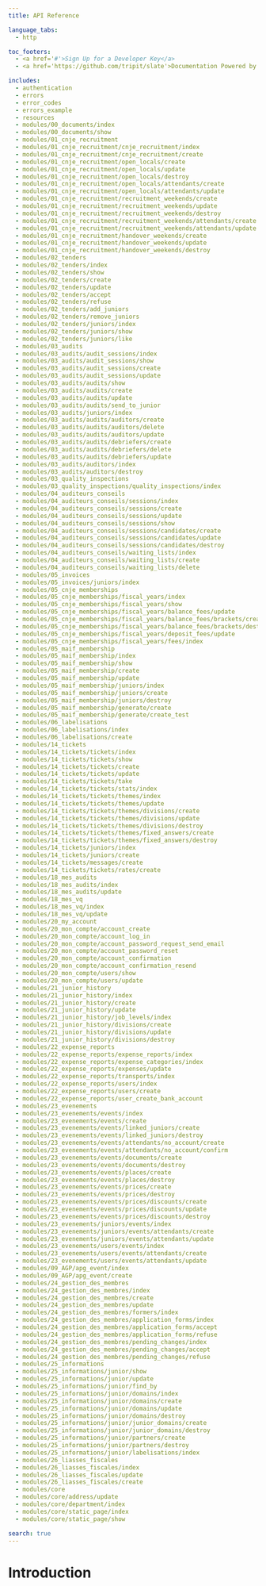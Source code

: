 ```yaml
---
title: API Reference

language_tabs:
  - http

toc_footers:
  - <a href='#'>Sign Up for a Developer Key</a>
  - <a href='https://github.com/tripit/slate'>Documentation Powered by Slate</a>

includes:
  - authentication
  - errors
  - error_codes
  - errors_example
  - resources
  - modules/00_documents/index
  - modules/00_documents/show
  - modules/01_cnje_recruitment
  - modules/01_cnje_recruitment/cnje_recruitment/index
  - modules/01_cnje_recruitment/cnje_recruitment/create
  - modules/01_cnje_recruitment/open_locals/create
  - modules/01_cnje_recruitment/open_locals/update
  - modules/01_cnje_recruitment/open_locals/destroy
  - modules/01_cnje_recruitment/open_locals/attendants/create
  - modules/01_cnje_recruitment/open_locals/attendants/update
  - modules/01_cnje_recruitment/recruitment_weekends/create
  - modules/01_cnje_recruitment/recruitment_weekends/update
  - modules/01_cnje_recruitment/recruitment_weekends/destroy
  - modules/01_cnje_recruitment/recruitment_weekends/attendants/create
  - modules/01_cnje_recruitment/recruitment_weekends/attendants/update
  - modules/01_cnje_recruitment/handover_weekends/create
  - modules/01_cnje_recruitment/handover_weekends/update
  - modules/01_cnje_recruitment/handover_weekends/destroy
  - modules/02_tenders
  - modules/02_tenders/index
  - modules/02_tenders/show
  - modules/02_tenders/create
  - modules/02_tenders/update
  - modules/02_tenders/accept
  - modules/02_tenders/refuse
  - modules/02_tenders/add_juniors
  - modules/02_tenders/remove_juniors
  - modules/02_tenders/juniors/index
  - modules/02_tenders/juniors/show
  - modules/02_tenders/juniors/like
  - modules/03_audits
  - modules/03_audits/audit_sessions/index
  - modules/03_audits/audit_sessions/show
  - modules/03_audits/audit_sessions/create
  - modules/03_audits/audit_sessions/update
  - modules/03_audits/audits/show
  - modules/03_audits/audits/create
  - modules/03_audits/audits/update
  - modules/03_audits/audits/send_to_junior
  - modules/03_audits/juniors/index
  - modules/03_audits/audits/auditors/create
  - modules/03_audits/audits/auditors/delete
  - modules/03_audits/audits/auditors/update
  - modules/03_audits/audits/debriefers/create
  - modules/03_audits/audits/debriefers/delete
  - modules/03_audits/audits/debriefers/update
  - modules/03_audits/auditors/index
  - modules/03_audits/auditors/destroy
  - modules/03_quality_inspections
  - modules/03_quality_inspections/quality_inspections/index
  - modules/04_auditeurs_conseils
  - modules/04_auditeurs_conseils/sessions/index
  - modules/04_auditeurs_conseils/sessions/create
  - modules/04_auditeurs_conseils/sessions/update
  - modules/04_auditeurs_conseils/sessions/show
  - modules/04_auditeurs_conseils/sessions/candidates/create
  - modules/04_auditeurs_conseils/sessions/candidates/update
  - modules/04_auditeurs_conseils/sessions/candidates/destroy
  - modules/04_auditeurs_conseils/waiting_lists/index
  - modules/04_auditeurs_conseils/waiting_lists/create
  - modules/04_auditeurs_conseils/waiting_lists/delete
  - modules/05_invoices
  - modules/05_invoices/juniors/index  
  - modules/05_cnje_memberships
  - modules/05_cnje_memberships/fiscal_years/index
  - modules/05_cnje_memberships/fiscal_years/show
  - modules/05_cnje_memberships/fiscal_years/balance_fees/update
  - modules/05_cnje_memberships/fiscal_years/balance_fees/brackets/create
  - modules/05_cnje_memberships/fiscal_years/balance_fees/brackets/destroy
  - modules/05_cnje_memberships/fiscal_years/deposit_fees/update
  - modules/05_cnje_memberships/fiscal_years/fees/index
  - modules/05_maif_membership
  - modules/05_maif_membership/index
  - modules/05_maif_membership/show
  - modules/05_maif_membership/create
  - modules/05_maif_membership/update
  - modules/05_maif_membership/juniors/index
  - modules/05_maif_membership/juniors/create
  - modules/05_maif_membership/juniors/destroy
  - modules/05_maif_membership/generate/create
  - modules/05_maif_membership/generate/create_test
  - modules/06_labelisations
  - modules/06_labelisations/index
  - modules/06_labelisations/create
  - modules/14_tickets
  - modules/14_tickets/tickets/index
  - modules/14_tickets/tickets/show
  - modules/14_tickets/tickets/create
  - modules/14_tickets/tickets/update
  - modules/14_tickets/tickets/take
  - modules/14_tickets/tickets/stats/index
  - modules/14_tickets/tickets/themes/index
  - modules/14_tickets/tickets/themes/update
  - modules/14_tickets/tickets/themes/divisions/create
  - modules/14_tickets/tickets/themes/divisions/update
  - modules/14_tickets/tickets/themes/divisions/destroy
  - modules/14_tickets/tickets/themes/fixed_answers/create
  - modules/14_tickets/tickets/themes/fixed_answers/destroy
  - modules/14_tickets/juniors/index
  - modules/14_tickets/juniors/create
  - modules/14_tickets/messages/create
  - modules/14_tickets/tickets/rates/create
  - modules/18_mes_audits
  - modules/18_mes_audits/index
  - modules/18_mes_audits/update
  - modules/18_mes_vq
  - modules/18_mes_vq/index
  - modules/18_mes_vq/update
  - modules/20_my_account
  - modules/20_mon_compte/account_create
  - modules/20_mon_compte/account_log_in
  - modules/20_mon_compte/account_password_request_send_email
  - modules/20_mon_compte/account_password_reset
  - modules/20_mon_compte/account_confirmation
  - modules/20_mon_compte/account_confirmation_resend
  - modules/20_mon_compte/users/show
  - modules/20_mon_compte/users/update
  - modules/21_junior_history
  - modules/21_junior_history/index
  - modules/21_junior_history/create
  - modules/21_junior_history/update
  - modules/21_junior_history/job_levels/index
  - modules/21_junior_history/divisions/create
  - modules/21_junior_history/divisions/update
  - modules/21_junior_history/divisions/destroy
  - modules/22_expense_reports
  - modules/22_expense_reports/expense_reports/index
  - modules/22_expense_reports/expense_categories/index
  - modules/22_expense_reports/expenses/update
  - modules/22_expense_reports/transports/index
  - modules/22_expense_reports/users/index
  - modules/22_expense_reports/users/create
  - modules/22_expense_reports/user_create_bank_account
  - modules/23_evenements
  - modules/23_evenements/events/index
  - modules/23_evenements/events/create
  - modules/23_evenements/events/linked_juniors/create
  - modules/23_evenements/events/linked_juniors/destroy
  - modules/23_evenements/events/attendants/no_account/create
  - modules/23_evenements/events/attendants/no_account/confirm
  - modules/23_evenements/events/documents/create
  - modules/23_evenements/events/documents/destroy
  - modules/23_evenements/events/places/create
  - modules/23_evenements/events/places/destroy
  - modules/23_evenements/events/prices/create
  - modules/23_evenements/events/prices/destroy  
  - modules/23_evenements/events/prices/discounts/create
  - modules/23_evenements/events/prices/discounts/update
  - modules/23_evenements/events/prices/discounts/destroy
  - modules/23_evenements/juniors/events/index
  - modules/23_evenements/juniors/events/attendants/create
  - modules/23_evenements/juniors/events/attendants/update
  - modules/23_evenements/users/events/index
  - modules/23_evenements/users/events/attendants/create
  - modules/23_evenements/users/events/attendants/update
  - modules/09_AGP/apg_event/index
  - modules/09_AGP/apg_event/create
  - modules/24_gestion_des_membres
  - modules/24_gestion_des_membres/index
  - modules/24_gestion_des_membres/create
  - modules/24_gestion_des_membres/update
  - modules/24_gestion_des_membres/formers/index
  - modules/24_gestion_des_membres/application_forms/index
  - modules/24_gestion_des_membres/application_forms/accept
  - modules/24_gestion_des_membres/application_forms/refuse
  - modules/24_gestion_des_membres/pending_changes/index
  - modules/24_gestion_des_membres/pending_changes/accept
  - modules/24_gestion_des_membres/pending_changes/refuse
  - modules/25_informations
  - modules/25_informations/junior/show
  - modules/25_informations/junior/update
  - modules/25_informations/junior/find_by
  - modules/25_informations/junior/domains/index
  - modules/25_informations/junior/domains/create
  - modules/25_informations/junior/domains/update
  - modules/25_informations/junior/domains/destroy
  - modules/25_informations/junior/junior_domains/create
  - modules/25_informations/junior/junior_domains/destroy
  - modules/25_informations/junior/partners/create
  - modules/25_informations/junior/partners/destroy
  - modules/25_informations/junior/labelisations/index
  - modules/26_liasses_fiscales
  - modules/26_liasses_fiscales/index
  - modules/26_liasses_fiscales/update
  - modules/26_liasses_fiscales/create
  - modules/core
  - modules/core/address/update
  - modules/core/department/index
  - modules/core/static_page/index
  - modules/core/static_page/show

search: true
---
```


# Introduction
